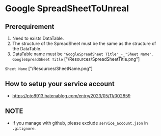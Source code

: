 # Google SpreadSheetToUnreal
## Prerequirement
1. Need to exists DataTable.
2. The structure of the SpreadSheet must be the same as the structure of the DataTable.
3. DataTable name must be `"GoogleSpreadSheet Title"_-_"Sheet Name"`.
`GoogleSpreadSheet Title`
["/Resources/SpreadSheetTitle.png"]

`Sheet Name`
["/Resources/SheetName.png"]

## How to setup your service account 
* https://pto8913.hatenablog.com/entry/2023/05/11/002859

## NOTE
* If you manage with github, please exclude `service_account.json` in `.gitignore`.
